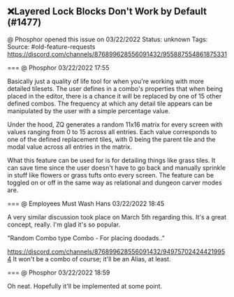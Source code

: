 ## ❌Layered Lock Blocks Don't Work by Default (#1477)
@ Phosphor opened this issue on 03/22/2022
Status: unknown
Tags: 
Source: #old-feature-requests https://discord.com/channels/876899628556091432/955887554861875331


=== @ Phosphor 03/22/2022 17:55

Basically just a quality of life tool for when you're working with more detailed tilesets. The user defines in a combo's properties that when being placed in the editor, there is a chance it will be replaced by one of 15 other defined combos. The frequency at which any detail tile appears can be manipulated by the user with a simple percentage value.

Under the hood, ZQ generates a random 11x16 matrix for every screen with values ranging from 0 to 15 across all entries.  Each value corresponds to one of the defined replacement tiles, with 0 being the parent tile and the modal value across all entries in the matrix.

What this feature can be used for is for detailing things like grass tiles. It can save time since the user doesn't have to go back and manually sprinkle in stuff like flowers or grass tufts onto every screen. The feature can be toggled on or off in the same way as relational and dungeon carver modes are.

=== @ Employees Must Wash Hans 03/22/2022 18:45

A very similar discussion took place on March 5th regarding this.  It's a great concept, really.  I'm glad it's so popular.

"Random Combo type Combo - For placing doodads.."

https://discord.com/channels/876899628556091432/949757024244219954
It won't be a combo of course; it'll be an Alias, at least.

=== @ Phosphor 03/22/2022 18:59

Oh neat. Hopefully it'll be implemented at some point.
